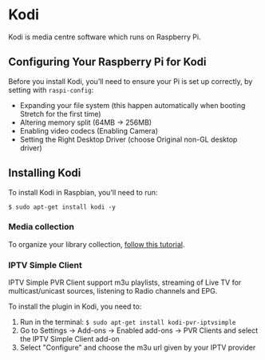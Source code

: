 # Kodi

Kodi is media centre software which runs on Raspberry Pi.

## Configuring Your Raspberry Pi for Kodi

Before you install Kodi, you’ll need to ensure your Pi is set up correctly, by setting with `raspi-config`:

* Expanding your file system (this happen automatically when booting Stretch for the first time)
* Altering memory split (64MB -> 256MB)
* Enabling video codecs (Enabling Camera)
* Setting the Right Desktop Driver (choose Original non-GL desktop driver)

## Installing Kodi
To install Kodi in Raspbian, you'll need to run:

    $ sudo apt-get install kodi -y

### Media collection
To organize your library collection, [follow this tutorial](https://kodi.wiki/view/Adding_video_sources).

### IPTV Simple Client
IPTV Simple PVR Client support m3u playlists, streaming of Live TV for multicast/unicast sources, listening to Radio channels and EPG.

To install the plugin in Kodi, you need to:

1. Run in the terminal: `$ sudo apt-get install kodi-pvr-iptvsimple`
2. Go to Settings -> Add-ons -> Enabled add-ons -> PVR Clients and select the IPTV Simple Client add-on
3. Select "Configure" and choose the m3u url given by your IPTV provider
